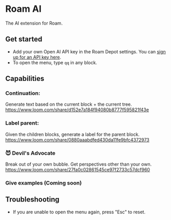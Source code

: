 # Roam AI
The AI extension for Roam. 

## Get started
- Add your own Open AI API key in the Roam Depot settings. You can [sign up for an API key here](https://openai.com/api/).
- To open the menu, type `qq` in any block.

## Capabilities
### Continuation: 
Generate text based on the current block + the current tree.
https://www.loom.com/share/d152e7a184f94080b8777f595821f43e

### Label parent: 
Given the children blocks, generate a label for the parent block.
https://www.loom.com/share/0880aaabdfed430da11fe9bfc4372973

### 😈 Devil's Advocate 
Break out of your own bubble. Get perspectives other than your own. 
https://www.loom.com/share/27fa0c02861545ce97f2733c57dcf960

### Give examples (Coming soon)

## Troubleshooting

- If you are unable to open the menu again, press "Esc" to reset.
